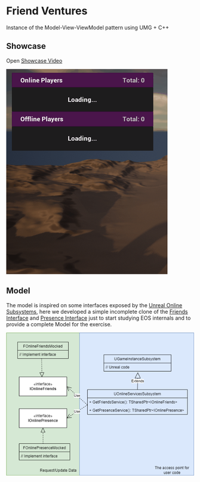 # Friend Ventures
Instance of the Model-View-ViewModel pattern using UMG + C++

## Showcase
Open [Showcase Video](https://youtu.be/LwNxAgiPbFM)

![Showcase preview](https://github.com/romualdo97/FriendVentures/blob/master/Showcase/FriendVenturesShowcase.gif?raw=true)

## Model

The model is inspired on some interfaces exposed by the [Unreal Online Subsystems](https://docs.unrealengine.com/4.27/en-US/ProgrammingAndScripting/Online/), here we developed a simple incomplete clone of the [Friends Interface](https://docs.unrealengine.com/4.27/en-US/ProgrammingAndScripting/Online/FriendsInterface/) and [Presence Interface](https://docs.unrealengine.com/4.27/en-US/ProgrammingAndScripting/Online/PresenceInterface/) just to start studying EOS internals and to provide a complete Model for the exercise.

![Showcase preview](https://github.com/romualdo97/FriendVentures/blob/master/Showcase/Model.png?raw=true)